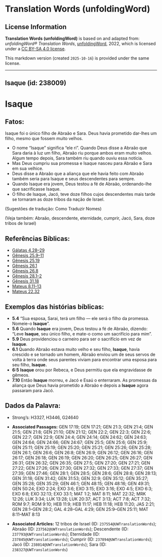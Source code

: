 # Translation Words (unfoldingWord)

## License Information

**Translation Words (unfoldingWord)** is based on and adapted from: _unfoldingWord® Translation Words_, [unfoldingWord](https://unfoldingword.org/utw), 2022, which is licensed under a [CC BY-SA 4.0 license](https://creativecommons.org/licenses/by-sa/4.0/legalcode.en).

This markdown version (created `2025-10-16`) is provided under the same license.



--------------------------------

## Isaque (id: 238009)

Isaque
======

Fatos:
------

Isaque foi o único filho de Abraão e Sara. Deus havia prometido dar\-lhes um filho, mesmo que fossem muito velhos.

* O nome “Isaque” significa “ele ri”. Quando Deus disse a Abraão que Sara daria à luz um filho, Abraão riu porque ambos eram muito velhos. Algum tempo depois, Sara também riu quando ouviu essa notícia.
* Mas Deus cumpriu sua promessa e Isaque nasceu para Abraão e Sara em sua velhice.
* Deus disse a Abraão que a aliança que ele havia feito com Abraão também seria para Isaque e seus descendentes para sempre.
* Quando Isaque era jovem, Deus testou a fé de Abraão, ordenando\-lhe que sacrificasse Isaque.
* O filho de Isaque, Jacó, teve doze filhos cujos descendentes mais tarde se tornaram as doze tribos da nação de Israel.

(Sugestões de tradução: Como Traduzir Nomes)

(Veja também: Abraão, descendente, eternidade, cumprir, Jacó, Sara, doze tribos de Israel)

Referências Bíblicas:
---------------------

* [Gálatas 4\.28–29](https://ref.ly/Gal4:28-Gal4:29)
* [Gênesis 25\.9–11](https://ref.ly/Gen25:9-Gen25:11)
* [Gênesis 25\.19](https://ref.ly/Gen25:19)
* [Gênesis 26\.1](https://ref.ly/Gen26:1)
* [Gênesis 26\.8](https://ref.ly/Gen26:8)
* [Gênesis 28\.1–2](https://ref.ly/Gen28:1-Gen28:2)
* [Gênesis 31\.18](https://ref.ly/Gen31:18)
* [Mateus 8\.11–13](https://ref.ly/Matt8:11-Matt8:13)
* [Mateus 22\.32](https://ref.ly/Matt22:32)

Exemplos das histórias bíblicas:
--------------------------------

* **5\.4** “Sua esposa, Sarai, terá um filho — ele será o filho da promessa. Nomeie\-o **Isaque**”.
* **5\.6** Quando **Isaque** era jovem, Deus testou a fé de Abraão, dizendo: “Leve **Isaque**, seu único filho, e mate\-o como um sacrifício para mim”.
* **5\.9** Deus providenciou o carneiro para ser o sacrifício em vez de **Isaque**.
* **6\.1** Quando Abraão estava muito velho e seu filho, **Isaque**, havia crescido e se tornado um homem, Abraão enviou um de seus servos de volta à terra onde seus parentes viviam para encontrar uma esposa para seu filho, **Isaque.**
* **6:5** **Isaque** orou por Rebeca, e Deus permitiu que ela engravidasse de gêmeos.
* **7\.10** Então **Isaque** morreu, e Jacó e Esaú o enterraram. As promessas da aliança que Deus havia prometido a Abraão e depois a **Isaque** agora passaram para Jacó.

Dados da Palavra:
-----------------

* Strong’s: H3327, H3446, G24640

* **Associated Passages:** GEN 17:19; GEN 17:21; GEN 21:3; GEN 21:4; GEN 21:5; GEN 21:8; GEN 21:10; GEN 21:12; GEN 22:2; GEN 22:3; GEN 22:6; GEN 22:7; GEN 22:9; GEN 24:4; GEN 24:14; GEN 24:62; GEN 24:63; GEN 24:64; GEN 24:66; GEN 24:67; GEN 25:5; GEN 25:6; GEN 25:9; GEN 25:11; GEN 25:19; GEN 25:20; GEN 25:21; GEN 25:26; GEN 25:28; GEN 26:1; GEN 26:6; GEN 26:8; GEN 26:9; GEN 26:12; GEN 26:16; GEN 26:17; GEN 26:18; GEN 26:19; GEN 26:20; GEN 26:25; GEN 26:27; GEN 26:31; GEN 26:32; GEN 26:35; GEN 27:5; GEN 27:20; GEN 27:21; GEN 27:22; GEN 27:26; GEN 27:30; GEN 27:32; GEN 27:33; GEN 27:37; GEN 27:39; GEN 27:46; GEN 28:1; GEN 28:5; GEN 28:6; GEN 28:8; GEN 28:13; GEN 31:18; GEN 31:42; GEN 31:53; GEN 32:9; GEN 35:12; GEN 35:27; GEN 35:28; GEN 35:29; GEN 46:1; GEN 48:15; GEN 48:16; GEN 49:31; GEN 50:24; EXO 2:24; EXO 3:6; EXO 3:15; EXO 3:16; EXO 4:5; EXO 6:3; EXO 6:8; EXO 32:13; EXO 33:1; MAT 1:2; MAT 8:11; MAT 22:32; MRK 12:26; LUK 3:34; LUK 13:28; LUK 20:37; ACT 3:13; ACT 7:8; ACT 7:32; ROM 9:7; ROM 9:10; HEB 11:9; HEB 11:17; HEB 11:18; HEB 11:20; JAS 2:21; GEN 28:1–GEN 28:2; GAL 4:28–GAL 4:29; GEN 25:9–GEN 25:11; MAT 8:11–MAT 8:13
* **Associated Articles:** 12 tribos de Israel (ID: `237554@UWTranslationWords`); Abraão (ID: `237562@UWTranslationWords`); Descendente (ID: `237793@UWTranslationWords`); Eternidade (ID: `237845@UWTranslationWords`); Cumprir (ID: `237894@UWTranslationWords`); Jacó (ID: `238014@UWTranslationWords`); Sara (ID: `238327@UWTranslationWords`)

